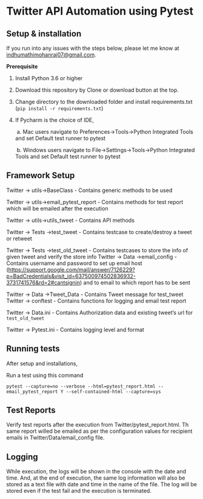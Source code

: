 # Twitter API Automation using Pytest



## Setup & installation

If you run into any issues with the steps below, please let me know at [indhumathimohanraj07@gmail.com](mailto:indhumathimohanraj07@gmail.com).

**Prerequisite**

1. Install Python 3.6 or higher

2. Download this repository by Clone or download button at the top.

3. Change directory to the downloaded folder and install requirements.txt (`pip install -r requirements.txt`)

4. If Pycharm is the choice of IDE, 

   ​	a. Mac users navigate to Preferences->Tools->Python Integrated Tools  and set Default test runner to pytest

   ​    b. Windows users navigate to File->Settings->Tools->Python Integrated Tools  and set Default test runner to pytest
   
   
## Framework Setup

Twitter -> utils->BaseClass - Contains generic methods to be used

Twitter -> utils->email_pytest_report - Contains methods for test report which will be emailed after the execution

Twitter -> utils->utils_tweet - Contains API methods 

Twitter -> Tests ->test_tweet - Contains testcase to create/destroy a tweet or retweet

Twitter -> Tests ->test_old_tweet - Contains testcases to store the info of given tweet and verify the store info
Twitter -> Data ->email_config - Contains username and password to set up email host (https://support.google.com/mail/answer/7126229?p=BadCredentials&visit_id=637500974502836932-3731741576&rd=2#cantsignin) and to email to which report has to be sent

Twitter -> Data ->Tweet_Data - Contains Tweet message for test_tweet
Twitter -> conftest - Contains functions for logging and email test report

Twitter -> Data.ini - Contains Authorization data and existing tweet’s url for `test_old_tweet`

Twitter -> Pytest.ini - Contains logging level and format



## **Running tests**

After setup and installations,

Run a test using this command 

```
pytest --capture=no --verbose --html=pytest_report.html --email_pytest_report Y --self-contained-html --capture=sys
```



## **Test Reports**

Verify test reports after the execution from Twitter/pytest_report.html. Th same report willed be emailed as per the configuration values for recipient emails in Twitter/Data/email_config file. 



## Logging

While execution, the logs will be shown in the console with the date and time. And, at the end of execution, the same log information will also be stored as a text file with date and time in the name of the file. The log will be stored even if the test fail and the execution is terminated.
